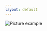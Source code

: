 ```yaml
---
layout: default
---
```

![Picture example](https://raw.githubusercontent.com/kvartirnik/website/gh-pages/images/kvartirnik_photos/12.jpg)

